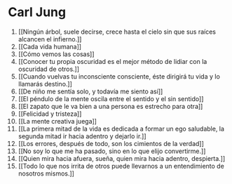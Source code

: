 # Carl Jung
1. [[Ningún árbol, suele decirse, crece hasta el cielo sin que sus raíces alcancen el infierno.]]
2. [[Cada vida humana]]
3. [[Cómo vemos las cosas]]
4. [[Conocer tu propia oscuridad es el mejor método de lidiar con la oscuridad de otros.]]
5. [[Cuando vuelvas tu inconsciente consciente, éste dirigirá tu vida y lo llamarás destino.]]
6. [[De niño me sentía solo, y todavía me siento así]]
7. [[El péndulo de la mente oscila entre el sentido y el sin sentido]]
8. [[El zapato que le va bien a una persona es estrecho para otra]]
9. [[Felicidad y tristeza]]
10. [[La mente creativa juega]]
11. [[La primera mitad de la vida es dedicada a formar un ego saludable, la segunda mitad ir hacia adentro y dejarlo ir.]]
12. [[Los errores, después de todo, son los cimientos de la verdad]]
13. [[No soy lo que me ha pasado, sino en lo que elijo convertirme.]]
14. [[Quien mira hacia afuera, sueña, quien mira hacia adentro, despierta.]]
15. [[Todo lo que nos irrita de otros puede llevarnos a un entendimiento de nosotros mismos.]]